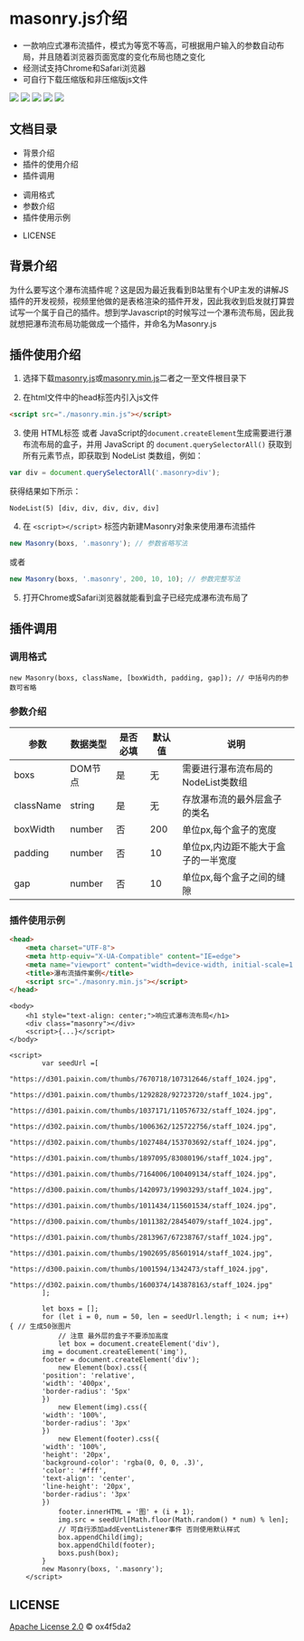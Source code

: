 # masonry.js介绍

- 一款响应式瀑布流插件，模式为等宽不等高，可根据用户输入的参数自动布局，并且随着浏览器页面宽度的变化布局也随之变化
- 经测试支持Chrome和Safari浏览器
- 可自行下载压缩版和非压缩版js文件

![](https://img.shields.io/badge/author-oxf5da2-orange) ![](https://img.shields.io/badge/version-1.0.0-green) ![](https://img.shields.io/badge/publish-2021--8--31-yellow) ![](https://img.shields.io/badge/size-4kb%2F8kb-important) ![](https://img.shields.io/badge/support-chrome%2Fsafari-informational)

## 文档目录
+ 背景介绍
+ 插件的使用介绍
+ 插件调用
- 调用格式
- 参数介绍
-  插件使用示例
+ LICENSE

## 背景介绍
为什么要写这个瀑布流插件呢？这是因为最近我看到B站里有个UP主发的讲解JS插件的开发视频，视频里他做的是表格渲染的插件开发，因此我收到启发就打算尝试写一个属于自己的插件。想到学Javascript的时候写过一个瀑布流布局，因此我就想把瀑布流布局功能做成一个插件，并命名为Masonry.js

## 插件使用介绍

1. 选择下载[masonry.js](https://github.com/ox4f5da2/masonry.js/blob/main/masonry.js)或[masonry.min.js](https://github.com/ox4f5da2/masonry.js/blob/main/masonry.min.js)二者之一至文件根目录下

2. 在html文件中的head标签内引入js文件
```html
<script src="./masonry.min.js"></script>
```
3. 使用 HTML标签 或者 JavaScript的`document.createElement`生成需要进行瀑布流布局的盒子，并用 JavaScript 的 `document.querySelectorAll()` 获取到所有元素节点，即获取到 NodeList 类数组，例如：
```js
var div = document.querySelectorAll('.masonry>div'); 
```
获得结果如下所示：
```
NodeList(5) [div, div, div, div, div]
```

4. 在 `<script></script>` 标签内新建Masonry对象来使用瀑布流插件
```js
new Masonry(boxs, '.masonry'); // 参数省略写法
```
或者
```js
new Masonry(boxs, '.masonry', 200, 10, 10); // 参数完整写法
```

5. 打开Chrome或Safari浏览器就能看到盒子已经完成瀑布流布局了

## 插件调用

### 调用格式
```
new Masonry(boxs, className, [boxWidth, padding, gap]); // 中括号内的参数可省略
```
### 参数介绍

|  参数   | 数据类型  |  是否必填   | 默认值  | 说明 |
|  ----  | ----  |  ----  | ----  | --- |
| boxs  | DOM节点 | 是  | 无 | 需要进行瀑布流布局的NodeList类数组 |
| className  | string | 是  | 无 | 存放瀑布流的最外层盒子的类名
| boxWidth  | number | 否  | 200 | 单位px,每个盒子的宽度
| padding  | number | 否  | 10 | 单位px,内边距不能大于盒子的一半宽度
| gap  | number | 否  | 10 | 单位px,每个盒子之间的缝隙

### 插件使用示例

```html
<head>
    <meta charset="UTF-8">
    <meta http-equiv="X-UA-Compatible" content="IE=edge">
    <meta name="viewport" content="width=device-width, initial-scale=1.0">
    <title>瀑布流插件案例</title>
    <script src="./masonry.min.js"></script>
</head>
```

```
<body>
    <h1 style="text-align: center;">响应式瀑布流布局</h1>
    <div class="masonry"></div>
    <script>{...}</script>
</body>
```

```
<script>
        var seedUrl =[
		"https://d301.paixin.com/thumbs/7670718/107312646/staff_1024.jpg",
		"https://d301.paixin.com/thumbs/1292828/92723720/staff_1024.jpg",
		"https://d301.paixin.com/thumbs/1037171/110576732/staff_1024.jpg",
		"https://d302.paixin.com/thumbs/1006362/125722756/staff_1024.jpg",
		"https://d302.paixin.com/thumbs/1027484/153703692/staff_1024.jpg",
		"https://d301.paixin.com/thumbs/1897095/83080196/staff_1024.jpg",
		"https://d301.paixin.com/thumbs/7164006/100409134/staff_1024.jpg",
		"https://d300.paixin.com/thumbs/1420973/19903293/staff_1024.jpg",
		"https://d301.paixin.com/thumbs/1011434/115601534/staff_1024.jpg",
		"https://d300.paixin.com/thumbs/1011382/28454079/staff_1024.jpg",
		"https://d301.paixin.com/thumbs/2813967/67238767/staff_1024.jpg",
		"https://d301.paixin.com/thumbs/1902695/85601914/staff_1024.jpg",
		"https://d300.paixin.com/thumbs/1001594/1342473/staff_1024.jpg",
		"https://d302.paixin.com/thumbs/1600374/143878163/staff_1024.jpg"
		];

        let boxs = [];
        for (let i = 0, num = 50, len = seedUrl.length; i < num; i++) { // 生成50张图片
            // 注意 最外层的盒子不要添加高度
            let box = document.createElement('div'),
		img = document.createElement('img'), 
		footer = document.createElement('div');
            new Element(box).css({
		'position': 'relative',
		'width': '400px', 
		'border-radius': '5px' 
	    })
            new Element(img).css({ 
		'width': '100%', 
		'border-radius': '3px'
	    })
            new Element(footer).css({ 
		'width': '100%', 
		'height': '20px', 
		'background-color': 'rgba(0, 0, 0, .3)', 
		'color': '#fff', 
		'text-align': 'center', 
		'line-height': '20px', 
		'border-radius': '3px'
	    })
            footer.innerHTML = '图' + (i + 1);
            img.src = seedUrl[Math.floor(Math.random() * num) % len];
            // 可自行添加addEventListener事件 否则使用默认样式
            box.appendChild(img);
            box.appendChild(footer);
            boxs.push(box);
        }
        new Masonry(boxs, '.masonry');
    </script>
```

## LICENSE

[Apache License 2.0](https://github.com/ox4f5da2/masonry.js/blob/main/LICENSE) &copy; ox4f5da2
